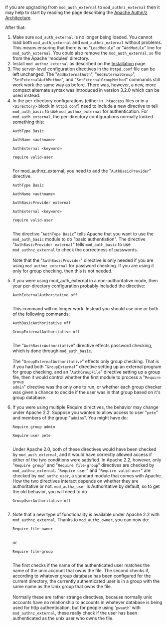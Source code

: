 If you are upgrading from `mod_auth_external` to `mod_authnz_external` then it may help to start by reading the page describing the [Apache Authn/z Architecture](AuthNZ.md).

After that:
<ol>
<li>
Make sure <code>mod_auth_external</code> is no longer being loaded.  You cannot load both <code>mod_auth_external</code> and <code>mod_authnz_external</code> without problems.  This means ensuring that there is no "<code>LoadModule</code>" or "<code>AddModule</code>" line for <code>mod_auth_external</code>.  You could also remove the <code>mod_auth_external.so</code> file from the Apache 'modules' directory.<br>
</li>

<li>
Install <code>mod_authnz_external</code> as described on the <a href='Installation.md'>Installation</a> page.<br>
</li>

<li>
The server-level configuration directives in the <code>httpd.conf</code> file can be left unchanged.  The "<code>AddExternalAuth</code>", "<code>AddExternalGroup</code>", "<code>SetExternalAuthMethod</code>", and "<code>SetExternalGroupMethod</code>" commands still work work the same way as before.  There was, however, a new, more compact alternate syntax was introduced in version 3.2.0 which can be used instead.<br>
</li>

<li>
In the per-directory configurations (either in <code>.htaccess</code> files or in a <code>&lt;Directory&gt;</code> block in <code>httpd.conf</code>) need to include a new directive to tell <code>mod_auth_basic</code> to use <code>mod_authnz_external</code> for authentication.  For <code>mod_auth_external</code>, the per-directory configurations normally looked something this:<br>
<pre><code>AuthType Basic<br>
AuthName &lt;authname&gt;<br>
AuthExternal &lt;keyword&gt;<br>
require valid-user<br>
</code></pre>

For mod_authnz_external, you need to add the "<code>AuthBasicProvider</code>" directive.<br>
<pre><code>AuthType Basic<br>
AuthName &lt;authname&gt;<br>
AuthBasicProvider external<br>
AuthExternal &lt;keyword&gt;<br>
require valid-user<br>
</code></pre>

The directive "<code>AuthType Basic</code>" tells Apache that you want to use the <code>mod_auth_basic</code> module to do "basic authentiation".  The directive "<code>AuthBasicProvider external</code>" tells <code>mod_auth_basic</code> to use <code>mod_authnz_external</code> to check the correctness of passwords.<br>
<br>
Note that the "<code>AuthBasicProvider</code>" directive is only needed if you are using <code>mod_authnz_external</code> for password checking.  If you are using it only for group checking, then this is not needed.<br>
</li>

<li>
If you were using mod_auth_external in a non-authoritative mode, then your per-directory configuration probably included the directive:<br>
<pre><code>AuthExternalAuthoritative off<br>
</code></pre>

This command will no longer work.  Instead you should use one or both of the following commands:<br>
<pre><code>AuthBasicAuthoritative off<br>
GroupExternalAuthoritative off<br>
</code></pre>

The "<code>AuthBasicAuthoritativ</code>e" directive effects password checking, which is done through <code>mod_auth_basic</code>.<br>
<br>
The "<code>GroupExternalAuthoritative</code>" effects only group checking.  That is if you had both "<code>GroupExternal</code>" directive setting up an external program for group checking, and an "<code>AuthGroupFile</code>" directive setting up a group file, then it would control whether the first module to process a "<code>Require group admin</code>" directive was the only one to run, or whether each group checker was given a chance to decide if the user was in that group based on it's group database.<br>
</li>

<li>
If you were using multiple Require directives, the behavior may change under Apache 2.2.  Suppose you wanted to allow access to user "<code>pete</code>" and members of the group "<code>admins</code>".  You might have do:<br>
<pre><code>Require group admin<br>
Require user pete<br>
</code></pre>
Under Apache 2.0, both of these directives would have been checked by <code>mod_auth_external</code>, and it would have correctly allowed access if either of the two conditions were satisfied.  In Apache 2.2, however, only "<code>Require group</code>" and "<code>Require file-group</code>" directives are checked by <code>mod_authnz_external</code>.  "<code>Require user</code>" and "<code>Require valid-user</code>" are checked by <code>mod_authz_user</code>, a standard module that comes with Apache.  How the two directives interact depends on whether they are authoritative or not.  <code>mod_authz_user</code> is Authoritative by default, so to get the old behavior, you will need to do<br>
<pre><code>GroupUserAuthoritative off<br>
</code></pre>
</li>

<li>
Note that a new type of functionality is available under Apache 2.2 with <code>mod_authnz_external</code>.  Thanks to <code>mod_authz_owner</code>, you can now do:<br>
<pre><code>Require file-owner<br>
</code></pre>
or<br>
<pre><code>Require file-group<br>
</code></pre>

The first checks if the name of the authenticated user matches the name of the unix account that owns the file.  The second checks if, according to whatever group database has been configured for the current directory, the currently authenticated user is in a group with the same name as the Unix group that owns the file.<br>
<br>
Normally these are rather strange directives, because normally unix accounts have no relationship to accounts in whatever database is being used for http authentication, but for people using '<code>pwauth</code>' with <code>mod_authnz_external</code>, these really check if the user has been authenticated as the unix user who owns the file.<br>
</li>
</ol>